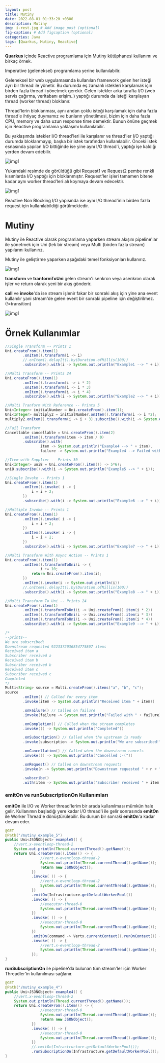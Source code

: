 ```yaml
---
layout: post
title: Mutiny
date: 2022-08-01 01:33:20 +0300
description: Mutiny
img: i-rest.jpg # Add image post (optional)
fig-caption: # Add figcaption (optional)
categories: Java
tags: [Quarkus, Mutiny, Reactive]
---
```


**Quarkus** içinde Reactive programlama için Mutiny kütüphanesi kullanımı ve birkaç örnek.


Imperative (geleneksel) programlama yerine kullanılabilir.

Geleneksel bir web uygulamasında kullanılan framework gelen her isteği ayrı bir thread ile yönetir. Bu durumda eş zamanlı istekleri karşılamak için birden fazla thread'i yönetmek gerekir. Gelen istekler arka tarafta I/O (web servis çağırma, veritabanı erişim..) yaptığı durumda da isteği karşılayan thread (worker thread) bloklanır.

Thread'lerin bloklanması, aynı andan çoklu isteği karşılamak için daha fazla thread'e ihtiyaç duymamız ve bunların yönetilmesi, bizim için daha fazla CPU, memory ve daha uzun response time demektir. Bunun önüne geçmek için Reactive programlama yaklaşımı kullanılabilir.

Bu yaklaşımda istekler I/O thread'leri ile karşılanır ve thread'ler I/O yaptığı durumda bloklanmayıp, başka bir istek tarafından kullanılabilir. Önceki istek esnasında yapılan I/O bittiğinde ise yine aynı I/O thread'i, yaptığı işe kaldığı yerden devam edebilir.


![img1](/images/quarkus-reactive/worker-thread.png)

Yukarıdaki resimde de görüldüğü gibi Request1 ve Request2 pembe renkli kısımlarda I/O yaptığı için bloklanmıştır. Request'ler işleri tamamen bitene kadar aynı worker thread'leri alı koymaya devam edecektir.

![img1](/images/quarkus-reactive/io-thread.png)

Reactive Non Blocking I/O yapısında ise aynı I/O thread'inin birden fazla request için kullanılabildiği görülmektedir.


# Mutiny

Mutiny ile Reactive olarak programlama yaparken stream akışını pipeline'lar ile yönetmek için Uni (tek bir stream) veya Multi (birden fazla stream) yapılarını kullanırız.

Mutiny ile geliştirme yaparken aşağıdaki temel fonksiyonları kullanırız.

![img1](/images/quarkus-reactive/mutiny-basic-functions.png)

**transform** ve **tranformToUni** gelen stream'i senkron veya asenkron olarak işler ve return olarak yeni bir akış gönderir.

**call** ve **invoke**'da ise stream işlenir fakar bir sonraki akış için yine ana event kullanılır yani stream'de gelen event bir sonraki pipeline için değiştirilmez. (!=transition)


![img1](/images/quarkus-reactive/invoke-call.png)


# Örnek Kullanımlar


```java
//Single Transform -- Prints 1
Uni.createFrom().item(1)
        .onItem().transform(i -> i)
        //.onItem().delayIt().by(Duration.ofMillis(100))
        .subscribe().with(i -> System.out.println("Example1 --> " + i));
```



```java
//Multi Transform -- Prints 24
Uni.createFrom().item(1)
        .onItem().transform(i -> i * 2)
        .onItem().transform(i -> i * 3)
        .onItem().transform(i -> i * 4)
        .subscribe().with(i -> System.out.println("Example2 --> " + i));
```




```java
//Multi Tranform With Reference -- Prints 5
Uni<Integer> initialNumber = Uni.createFrom().item(1);
Uni<Integer> multiply2 = initialNumber.onItem().transform(i -> i *2);
multiply2.onItem().transform(i -> i + 3).subscribe().with(i -> System.out.println("Example3 --> " + i));
```


```java
//Fail Transform
Cancellable cancellable = Uni.createFrom().item(2)
        .onItem().transform(item -> item / 0)
        .subscribe().with(
                item -> System.out.println("Example4 --> " + item),
                failure -> System.out.println("Example4 --> Failed with " + failure));

```



```java
//Item with Supplier -- Prints 30
Uni<Integer> uni8 = Uni.createFrom().item(() -> 5*6);
uni8.subscribe().with(i -> System.out.println("Example5 --> " + i));
```


```java
//Single Invoke -- Prints 1
Uni.createFrom().item(1)
        .onItem().invoke( i -> {
            i = i + 2;
        })
        .subscribe().with(i -> System.out.println("Example6 --> " + i));

```


```java
//Multiple Invoke -- Prints 1
Uni.createFrom().item(1)
        .onItem().invoke( i -> {
            i = i + 2;
        })
        .onItem().invoke( i -> {
            i = i + 2;
        })
        .subscribe().with(i -> System.out.println("Example7 --> " + i));
```


```java
//Multi Transform With Async Action -- Prints 1
Uni.createFrom().item(1)
        .onItem().transformToUni(i -> {
                i += 10;
            return Uni.createFrom().item(i);
        })
        .onItem().invoke(i -> System.out.println(i))
        //.onItem().delayIt().by(Duration.ofMillis(100))
        .subscribe().with(i -> System.out.println("Example8 --> " + i));

```


```java
//Multi Transform To Uni -- Prints 24
Uni.createFrom().item(1)
        .onItem().transformToUni(i -> Uni.createFrom().item(i * 2))
        .onItem().transformToUni(i -> Uni.createFrom().item(i * 3))
        .onItem().transformToUni(i -> Uni.createFrom().item(i * 4))
        .subscribe().with(i -> System.out.println("Example9 --> " + i));

```


```java
/*
--prints--
We are subscribed!
Downstream requested 9223372036854775807 items
Received item a
Subscriber received a
Received item b
Subscriber received b
Received item c
Subscriber received c
Completed
*/
Multi<String> source = Multi.createFrom().items("a", "b", "c");
source
        .onItem() // Called for every item
        .invoke(item -> System.out.println("Received item " + item))

        .onFailure() // Called on failure
        .invoke(failure -> System.out.println("Failed with " + failure))

        .onCompletion() // Called when the stream completes
        .invoke(() -> System.out.println("Completed"))

        .onSubscription() // Called when the upstream is ready
        .invoke(subscription -> System.out.println("We are subscribed!"))

        .onCancellation() // Called when the downstream cancels
        .invoke(() -> System.out.println("Cancelled :-("))

        .onRequest() // Called on downstream requests
        .invoke(n -> System.out.println("Downstream requested " + n + " items"))

        .subscribe()
        .with(item -> System.out.println("Subscriber received " + item));

```

### emitOn ve runSubscriptionOn Kullanımları

**emitOn** ile I/O ve Worker thread'lerim bir arada kullanılması mümkün hale gelir. Kullanımın başladığı yere kadar I/O thread'i ile gelir sonrasında **emitOn** ile Worker Thread'e dönüştürülebilir. Bu durum bir sonraki **emitOn**'a kadar devam eder.

```java
@GET
@Path("/mutiny_example_5")
public Uni<JSONObject> example5() {
    //vert.x-eventloop-thread-2
    System.out.println(Thread.currentThread().getName());
    return Uni.createFrom().item(() -> {
                //vert.x-eventloop-thread-2
                System.out.println(Thread.currentThread().getName());
                return new JSONObject();
            })
            .invoke( () -> {
                //vert.x-eventloop-thread-2
                System.out.println(Thread.currentThread().getName());
            })
            .emitOn(Infrastructure.getDefaultWorkerPool())
            .invoke( () -> {
                //executor-thread-0
                System.out.println(Thread.currentThread().getName());
            })
            .invoke( () -> {
                //executor-thread-0
                System.out.println(Thread.currentThread().getName());
            })
            .emitOn(command -> Vertx.currentContext().runOnContext(() -> command.run()))
            .invoke( () -> {
                //vert.x-eventloop-thread-2
                System.out.println(Thread.currentThread().getName());
            });
}
```


**runSubscriptionOn** ile pipeline'da bulunan tüm stream'ler için Worker Threadler'in kullanılması sağlanır.

```java
@GET
@Path("/mutiny_example_4")
public Uni<JSONObject> example4() {
    //vert.x-eventloop-thread-2
    System.out.println(Thread.currentThread().getName());
    return Uni.createFrom().item(() -> {
                //executor-thread-0
                System.out.println(Thread.currentThread().getName());
                return new JSONObject();
            })
            .invoke( () -> {
                //executor-thread-0
                System.out.println(Thread.currentThread().getName());
            })
            //.emitOn(Infrastructure.getDefaultWorkerPool());
            .runSubscriptionOn(Infrastructure.getDefaultWorkerPool());
}
```
